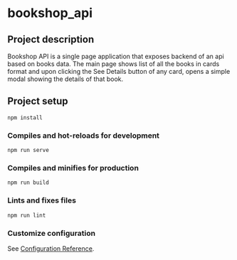 # bookshop_api

## Project description

Bookshop API is a single page application that exposes backend of an api based on books data. The main page shows list of all the books in cards format and upon clicking the See Details button of any card, opens a simple modal showing the details of that book.


## Project setup
```
npm install
```

### Compiles and hot-reloads for development
```
npm run serve
```

### Compiles and minifies for production
```
npm run build
```

### Lints and fixes files
```
npm run lint
```

### Customize configuration
See [Configuration Reference](https://cli.vuejs.org/config/).
